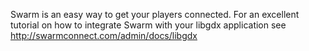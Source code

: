 Swarm is an easy way to get your players connected. For an excellent tutorial on how to integrate Swarm with your libgdx application see http://swarmconnect.com/admin/docs/libgdx